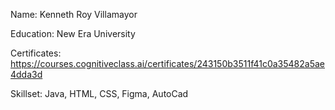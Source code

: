 Name: Kenneth Roy Villamayor

Education: New Era University

Certificates:
https://courses.cognitiveclass.ai/certificates/243150b3511f41c0a35482a5ae4dda3d

Skillset: Java, HTML, CSS, Figma, AutoCad
